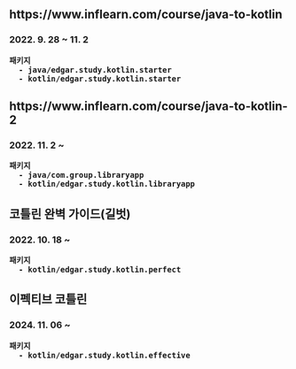 <h2>https://www.inflearn.com/course/java-to-kotlin
<h3>2022. 9. 28 ~ 11. 2

```
패키지
  - java/edgar.study.kotlin.starter
  - kotlin/edgar.study.kotlin.starter
```


<H2>https://www.inflearn.com/course/java-to-kotlin-2
<h3>2022. 11. 2 ~

```
패키지
  - java/com.group.libraryapp
  - kotlin/edgar.study.kotlin.libraryapp
```


<h2>코틀린 완벽 가이드(길벗)
<h3>2022. 10. 18 ~ 

```
패키지
  - kotlin/edgar.study.kotlin.perfect
```

<h2>이펙티브 코틀린
<h3> 2024. 11. 06 ~

```
패키지
  - kotlin/edgar.study.kotlin.effective
```
